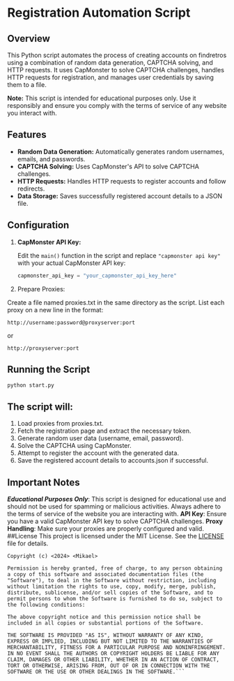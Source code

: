 # Registration Automation Script

## Overview

This Python script automates the process of creating accounts on findretros using a combination of random data generation, CAPTCHA solving, and HTTP requests. It uses CapMonster to solve CAPTCHA challenges, handles HTTP requests for registration, and manages user credentials by saving them to a file.

**Note:** This script is intended for educational purposes only. Use it responsibly and ensure you comply with the terms of service of any website you interact with.

## Features

- **Random Data Generation:** Automatically generates random usernames, emails, and passwords.
- **CAPTCHA Solving:** Uses CapMonster's API to solve CAPTCHA challenges.
- **HTTP Requests:** Handles HTTP requests to register accounts and follow redirects.
- **Data Storage:** Saves successfully registered account details to a JSON file.

## Configuration

1. **CapMonster API Key:**

   Edit the `main()` function in the script and replace `"capmonster api key"` with your actual CapMonster API key:

   ```python
   capmonster_api_key = "your_capmonster_api_key_here"
   ```
2. Prepare Proxies:

Create a file named proxies.txt in the same directory as the script. List each proxy on a new line in the format:
```
http://username:password@proxyserver:port
```
or
```
http://proxyserver:port
```
## Running the Script
```
python start.py
```
## The script will:

1. Load proxies from proxies.txt.
2. Fetch the registration page and extract the necessary token.
3. Generate random user data (username, email, password).
4. Solve the CAPTCHA using CapMonster.
5. Attempt to register the account with the generated data.
6. Save the registered account details to accounts.json if successful.
## Important Notes
***Educational Purposes Only***: This script is designed for educational use and should not be used for spamming or malicious activities. Always adhere to the terms of service of the website you are interacting with.
**API Key**: Ensure you have a valid CapMonster API key to solve CAPTCHA challenges.
**Proxy Handling**: Make sure your proxies are properly configured and valid.
##License
This project is licensed under the MIT License. See the [LICENSE](https://en.wikipedia.org/wiki/MIT_License) file for details.
```
Copyright (c) <2024> <Mikael>

Permission is hereby granted, free of charge, to any person obtaining a copy of this software and associated documentation files (the "Software"), to deal in the Software without restriction, including without limitation the rights to use, copy, modify, merge, publish, distribute, sublicense, and/or sell copies of the Software, and to permit persons to whom the Software is furnished to do so, subject to the following conditions:

The above copyright notice and this permission notice shall be included in all copies or substantial portions of the Software.

THE SOFTWARE IS PROVIDED "AS IS", WITHOUT WARRANTY OF ANY KIND, EXPRESS OR IMPLIED, INCLUDING BUT NOT LIMITED TO THE WARRANTIES OF MERCHANTABILITY, FITNESS FOR A PARTICULAR PURPOSE AND NONINFRINGEMENT. IN NO EVENT SHALL THE AUTHORS OR COPYRIGHT HOLDERS BE LIABLE FOR ANY CLAIM, DAMAGES OR OTHER LIABILITY, WHETHER IN AN ACTION OF CONTRACT, TORT OR OTHERWISE, ARISING FROM, OUT OF OR IN CONNECTION WITH THE SOFTWARE OR THE USE OR OTHER DEALINGS IN THE SOFTWARE.```
